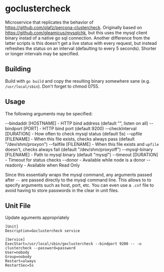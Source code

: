 # goclustercheck

Microservice that replicates the behavior of https://github.com/olafz/percona-clustercheck. Originally based on
https://github.com/gleamicus/mysqlchk, but this uses the mysql client binary instad of a native go sql connection.
Another difference from the latter scripts is this doesn't get a live status with every request, but instead refreshes
the status on an interval (defaulting to every 5 seconds). Shorter or longer intervals may be specified.


## Building
Build with `go build` and copy the resulting binary somewhere sane (e.g. `/usr/local/sbin`). Don't forget to chmod 0755.

## Usage
The following arguments may be specified:

  --bindaddr [HOSTNAME] - HTTP bind address (default "", listen on all)
  --bindport [PORT] - HTTP bind port (default 9200)
  --checkInterval [DURATION] - How often to check mysql status (default 5s)
  --upfile [FILENAME] - When this file exists, checks always pass (default "/dev/shm/proxyon")
  --failfile [FILENAME] - When this file exists and `upfile` doesn't, checks always fail (default "/dev/shm/proxyoff")
  --mysql-binary [FILENAME] - Path to mysql binary (default "mysql")
  --timeout [DURATION] - Timeout for status checks
  --donor - Available while node is a donor
  --readonly - Available when Read Only

Since this essentially wraps the mysql command, any arguments passed after `--` are passed directly to the mysql command
line. This allows to to specify arguments such as host, port, etc. You can even use a `.cnf` file to avoid having to
store passwords in the clear in unit files.

## Unit File
Update aguments appropriately
```
[Unit]
Description=Goclustercheck service

[Service]
ExecStart=/usr/local/sbin/goclustercheck --bindport 9200 -- -u clustercheck --password=password
User=nobody
Group=nobody
Restart=always
RestartSec=5s
```